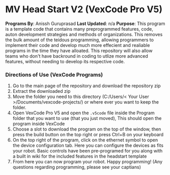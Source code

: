 # MV Head Start V2 (VexCode Pro V5)
**Programs By**: Anissh Guruprasad
**Last Updated**: n/a
**Purpose**: This program is a template code that contains many preprogrammed features, code, auton development strategies and methods of organizations. This removes the bulk amount of the teidous programming, allowing programmers to implement their code and develop much more effecient and realiable programs in the time they have alloated. This repository will also allow teams who don't have backround in coding to utlize more advanced features, without needing to develop its respective code.

### Directions of Use (VexCode Programs)
1) Go to the main page of the repository and download the repository zip
2) Extract the downloaded zip
3) Move the folder you need to this directory (C:/Users/\< Your User \>/Documents/vexcode-projects/) or where ever you want to keep the folder.
4) Open VexCode Pro V5 and open the `.v5code` file inside the Program folder that you want to use (that you just moved), This should open the program inside VexCode
6) Choose a slot to download the program on the top of the window, then press the build button on the top right or press Ctrl+B on your keyboard
7) On the top right of the program, click on the ethernet symbol to open the device configuration tab. Here you can configure the devices as fits your robot. Basic controls have been pre-programed for you along with a built in wiki for the included features in the headstart template
8) From here you can now program your robot. Happy programming! (Any questions regarding programming, please see your captians)